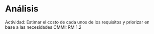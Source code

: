 # Análisis

Actividad: Estimar el costo de cada unos de los requisitos y priorizar en base a las necesidades
CMMI: RM 1.2